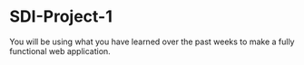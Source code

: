 # SDI-Project-1
You will be using what you have learned over the past weeks to make a fully functional web application.
